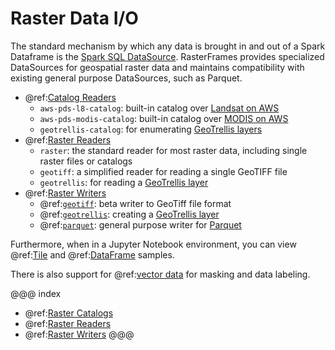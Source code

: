 # Raster Data I/O

The standard mechanism by which any data is brought in and out of a Spark Dataframe is the [Spark SQL DataSource][DS]. RasterFrames provides specialized DataSources for geospatial raster data and maintains compatibility with existing general purpose DataSources, such as Parquet.

* @ref:[Catalog Readers](raster-catalogs.md)
    - `aws-pds-l8-catalog`: built-in catalog over [Landsat on AWS][Landsat]
    - `aws-pds-modis-catalog`: built-in catalog over [MODIS on AWS][MODIS]
    - `geotrellis-catalog`: for enumerating [GeoTrellis layers][GTLayer]
* @ref:[Raster Readers](raster-read.md)
    - `raster`: the standard reader for most raster data, including single raster files or catalogs
    - `geotiff`: a simplified reader for reading a single GeoTIFF file
    - `geotrellis`: for reading a [GeoTrellis layer][GTLayer]
* @ref:[Raster Writers](raster-write.md)
    - @ref:[`geotiff`](raster-write.md#geotiffs): beta writer to GeoTiff file format
    - @ref:[`geotrellis`](raster-write.md#geotrellis-layers): creating a [GeoTrellis layer][GTLayer]
    - @ref:[`parquet`](raster-write.md#parquet): general purpose writer for [Parquet][Parquet]


Furthermore, when in a Jupyter Notebook environment, you can view @ref:[Tile](raster-write.md#tile-samples) and @ref:[DataFrame](raster-write.md#dataframe-samples) samples.

There is also support for @ref:[vector data](vector-data.md) for masking and data labeling.

@@@ index
* @ref:[Raster Catalogs](raster-catalogs.md)
* @ref:[Raster Readers](raster-read.md)
* @ref:[Raster Writers](raster-write.md)
@@@


[DS]: https://spark.apache.org/docs/latest/sql-data-sources.html
[GTLayer]: https://geotrellis.readthedocs.io/en/latest/guide/tile-backends.html
[Parquet]: https://spark.apache.org/docs/latest/sql-data-sources-parquet.html
[MODIS]: https://docs.opendata.aws/modis-pds/readme.html
[Landsat]: https://docs.opendata.aws/landsat-pds/readme.html

